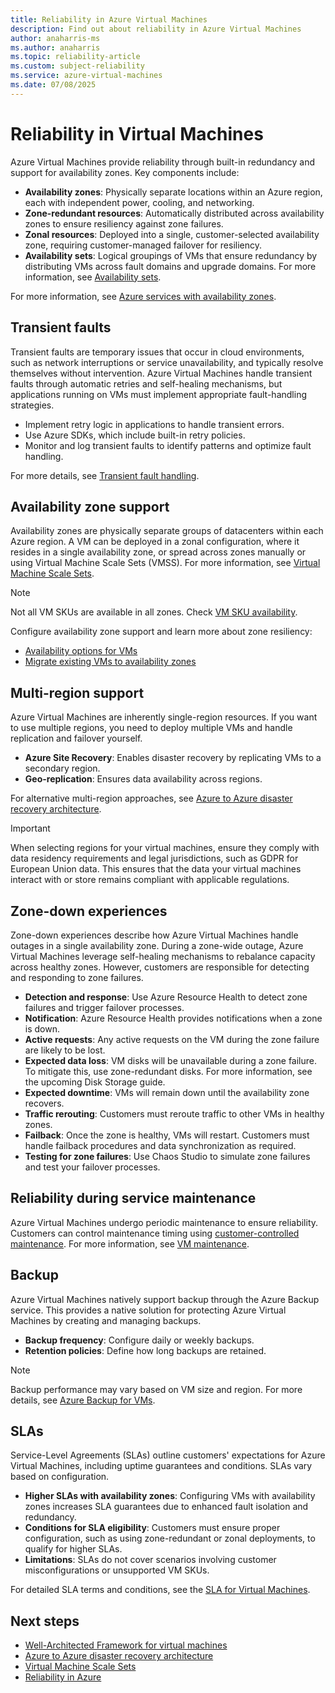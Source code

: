 ```yaml
---
title: Reliability in Azure Virtual Machines
description: Find out about reliability in Azure Virtual Machines 
author: anaharris-ms
ms.author: anaharris
ms.topic: reliability-article
ms.custom: subject-reliability
ms.service: azure-virtual-machines
ms.date: 07/08/2025
---
```


# Reliability in Virtual Machines

Azure Virtual Machines provide reliability through built-in redundancy and support for availability zones. Key components include:

- **Availability zones**: Physically separate locations within an Azure region, each with independent power, cooling, and networking.
- **Zone-redundant resources**: Automatically distributed across availability zones to ensure resiliency against zone failures.
- **Zonal resources**: Deployed into a single, customer-selected availability zone, requiring customer-managed failover for resiliency.
- **Availability sets**: Logical groupings of VMs that ensure redundancy by distributing VMs across fault domains and upgrade domains. For more information, see [Availability sets](../virtual-machines/availability-set-overview.md).

For more information, see [Azure services with availability zones](availability-zones-service-support.md).

## Transient faults

Transient faults are temporary issues that occur in cloud environments, such as network interruptions or service unavailability, and typically resolve themselves without intervention. Azure Virtual Machines handle transient faults through automatic retries and self-healing mechanisms, but applications running on VMs must implement appropriate fault-handling strategies.

- Implement retry logic in applications to handle transient errors.
- Use Azure SDKs, which include built-in retry policies.
- Monitor and log transient faults to identify patterns and optimize fault handling.

For more details, see [Transient fault handling](../architecture/best-practices/transient-faults.md).

## Availability zone support

Availability zones are physically separate groups of datacenters within each Azure region. A VM can be deployed in a zonal configuration, where it resides in a single availability zone, or spread across zones manually or using Virtual Machine Scale Sets (VMSS). For more information, see [Virtual Machine Scale Sets](../virtual-machine-scale-sets/).

>[!NOTE]
> Not all VM SKUs are available in all zones. Check [VM SKU availability](regions-list.md).

Configure availability zone support and learn more about zone resiliency:

- [Availability options for VMs](/azure/virtual-machines/availability)
- [Migrate existing VMs to availability zones](migrate-vm.md)

## Multi-region support

Azure Virtual Machines are inherently single-region resources. If you want to use multiple regions, you need to deploy multiple VMs and handle replication and failover yourself.

- **Azure Site Recovery**: Enables disaster recovery by replicating VMs to a secondary region.
- **Geo-replication**: Ensures data availability across regions.

For alternative multi-region approaches, see [Azure to Azure disaster recovery architecture](/azure/site-recovery/azure-to-azure-architecture).

>[!IMPORTANT]
>When selecting regions for your virtual machines, ensure they comply with data residency requirements and legal jurisdictions, such as GDPR for European Union data. This ensures that the data your virtual machines interact with or store remains compliant with applicable regulations.

## Zone-down experiences

Zone-down experiences describe how Azure Virtual Machines handle outages in a single availability zone. During a zone-wide outage, Azure Virtual Machines leverage self-healing mechanisms to rebalance capacity across healthy zones. However, customers are responsible for detecting and responding to zone failures.

- **Detection and response**: Use Azure Resource Health to detect zone failures and trigger failover processes.
- **Notification**: Azure Resource Health provides notifications when a zone is down.
- **Active requests**: Any active requests on the VM during the zone failure are likely to be lost.
- **Expected data loss**: VM disks will be unavailable during a zone failure. To mitigate this, use zone-redundant disks. For more information, see the upcoming Disk Storage guide.
- **Expected downtime**: VMs will remain down until the availability zone recovers.
- **Traffic rerouting**: Customers must reroute traffic to other VMs in healthy zones.
- **Failback**: Once the zone is healthy, VMs will restart. Customers must handle failback procedures and data synchronization as required.
- **Testing for zone failures**: Use Chaos Studio to simulate zone failures and test your failover processes.

## Reliability during service maintenance

Azure Virtual Machines undergo periodic maintenance to ensure reliability. Customers can control maintenance timing using [customer-controlled maintenance](../virtual-machines/maintenance.md). For more information, see [VM maintenance](../virtual-machines/maintenance.md).

## Backup

Azure Virtual Machines natively support backup through the Azure Backup service. This provides a native solution for protecting Azure Virtual Machines by creating and managing backups.

- **Backup frequency**: Configure daily or weekly backups.
- **Retention policies**: Define how long backups are retained.

>[!NOTE]
>Backup performance may vary based on VM size and region. For more details, see [Azure Backup for VMs](../backup/backup-azure-vms-introduction.md).

## SLAs

Service-Level Agreements (SLAs) outline customers' expectations for Azure Virtual Machines, including uptime guarantees and conditions. SLAs vary based on configuration.

- **Higher SLAs with availability zones**: Configuring VMs with availability zones increases SLA guarantees due to enhanced fault isolation and redundancy.
- **Conditions for SLA eligibility**: Customers must ensure proper configuration, such as using zone-redundant or zonal deployments, to qualify for higher SLAs.
- **Limitations**: SLAs do not cover scenarios involving customer misconfigurations or unsupported VM SKUs.

For detailed SLA terms and conditions, see the [SLA for Virtual Machines](https://azure.microsoft.com/support/legal/sla/virtual-machines/v1_9/).

## Next steps

- [Well-Architected Framework for virtual machines](/azure/architecture/framework/services/compute/virtual-machines/virtual-machines-review)
- [Azure to Azure disaster recovery architecture](/azure/site-recovery/azure-to-azure-architecture)
- [Virtual Machine Scale Sets](/azure/virtual-machine-scale-sets/)
- [Reliability in Azure](/azure/reliability/availability-zones-overview)